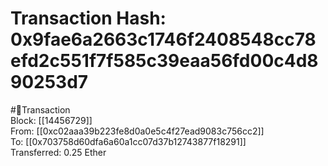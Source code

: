 
Transaction Hash: 0x9fae6a2663c1746f2408548cc78efd2c551f7f585c39eaa56fd00c4d890253d7
====================================================================================
  
#💸Transaction  
Block: [[14456729]]  
From: [[0xc02aaa39b223fe8d0a0e5c4f27ead9083c756cc2]]  
To: [[0x703758d60dfa6a60a1cc07d37b12743877f18291]]  
Transferred: 0.25 Ether